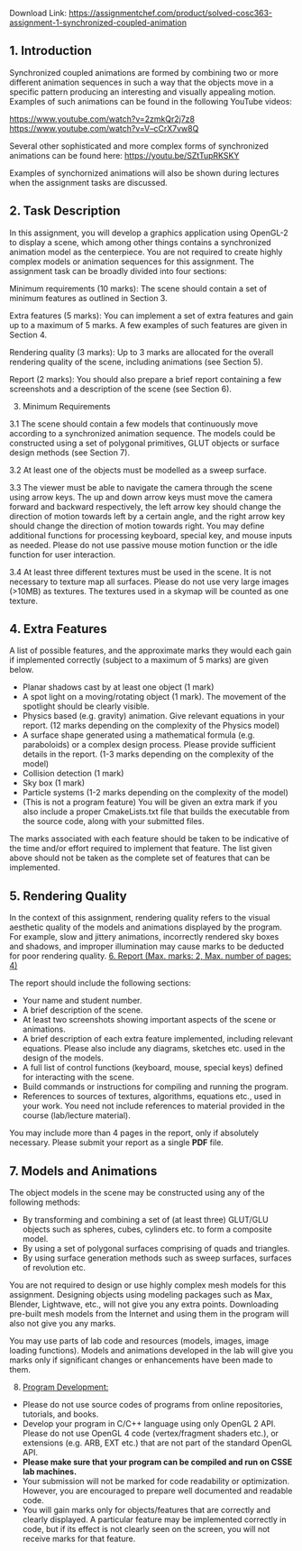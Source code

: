 Download Link: https://assignmentchef.com/product/solved-cosc363-assignment-1-synchronized-coupled-animation
<br>
<h2>1.  Introduction</h2>

Synchronized coupled animations are formed by combining two or more different animation sequences in such a way that the objects move in a specific pattern producing an interesting and visually appealing motion. Examples of such animations can be found in the following YouTube videos:

<a href="https://www.youtube.com/watch?v=2zmkQr2j7z8">https://www.youtube.com/watch?v=2zmkQr2j7z8</a>  <a href="https://www.youtube.com/watch?v=V-cCrX7vw8Q">https://www.youtube.com/watch?v=V</a><a href="https://www.youtube.com/watch?v=V-cCrX7vw8Q">–</a><a href="https://www.youtube.com/watch?v=V-cCrX7vw8Q">cCrX7vw8Q</a>

Several other sophisticated and more complex forms of synchronized animations can be found here: <a href="https://youtu.be/SZtTupRKSKY">https://youtu.be/SZtTupRKSKY</a>

Examples of synchornized animations will also be shown during lectures when the assignment tasks are discussed.

<h2>2.  Task Description</h2>

In this assignment, you will develop a graphics application using OpenGL-2 to display a scene, which among other things contains a synchronized animation model as the centerpiece. You are not required to create highly complex models or animation sequences for this assignment.  The assignment task can be broadly divided into four sections:

Minimum requirements (10 marks):  The scene should contain a set of minimum features as outlined in Section 3.

Extra features (5 marks):  You can implement a set of extra features and gain up to a maximum of 5 marks. A few examples of such features are given in Section 4.

Rendering quality (3 marks):  Up to 3 marks are allocated for the overall rendering quality of the scene, including animations (see Section 5).

Report (2 marks):  You should also prepare a brief report containing a few screenshots and a description of the scene  (see Section 6).

3.  Minimum Requirements

3.1 The scene should contain a few models that continuously move according to a synchronized animation sequence.  The models could be constructed using a set of polygonal primitives, GLUT objects or surface design methods (see Section 7).

3.2  At least one of the objects must be modelled as a sweep surface.

3.3    The viewer must be able to navigate the camera through the scene using arrow keys. The up and down arrow keys must move the camera forward and backward respectively, the left arrow key should change the direction of motion towards left by a certain angle, and the right arrow key should change the direction of motion towards right. You may define additional functions for processing keyboard, special key, and mouse inputs as needed.  Please do not use passive mouse motion function or the idle function for user interaction.

3.4    At least three different textures must be used in the scene. It is not necessary to texture map all surfaces.  Please do not use very large images (&gt;10MB) as textures.  The textures used in a skymap will be counted as one texture.

<h2>4.  Extra Features</h2>

A list of possible features, and the approximate marks they would each gain if implemented correctly (subject to a maximum of 5 marks) are given below.

<ul>

 <li>Planar shadows cast by at least one object (1 mark)</li>

 <li>A spot light on a moving/rotating object (1 mark). The movement of the spotlight should be clearly visible.</li>

 <li>Physics based (e.g. gravity) animation. Give relevant equations in your report. (12 marks depending on the complexity of the Physics model)</li>

 <li>A surface shape generated using a mathematical formula (e.g. paraboloids) or a complex design process. Please provide sufficient details in the report. (1-3 marks depending on the complexity of the model)</li>

 <li>Collision detection (1 mark)</li>

 <li>Sky box (1 mark)</li>

 <li>Particle systems (1-2 marks depending on the complexity of the model)</li>

 <li>(This is not a program feature) You will be given an extra mark if you also include a proper CmakeLists.txt  file that builds the executable from the source code,  along with your submitted files.</li>

</ul>

The marks associated with each feature should be taken to be indicative of the time and/or effort required to implement that feature. The list given above should not be taken as the complete set of features that can be implemented.

<h2>5.  Rendering Quality</h2>

In the context of this assignment, rendering quality refers to the visual aesthetic quality of the models and animations displayed by the program. For example, slow and jittery animations, incorrectly rendered sky boxes and shadows, and improper illumination may cause marks to be deducted for poor rendering quality.  <u>6.  Report (Max. marks: 2,  Max. number of pages: 4)</u>

The report should include the following sections:

<ul>

 <li>Your name and student number.</li>

 <li>A brief description of the scene.</li>

 <li>At least two screenshots showing important aspects of the scene or animations.</li>

 <li>A brief description of each extra feature implemented, including relevant equations. Please also include any diagrams, sketches etc. used in the design of the models.</li>

 <li>A full list of control functions (keyboard, mouse, special keys) defined for interacting with the scene.</li>

 <li>Build commands or instructions for compiling and running the program.</li>

 <li>References to sources of textures, algorithms, equations etc., used in your work. You need not include references to material provided in the course (lab/lecture material).</li>

</ul>

You may include more than 4 pages in the report, only if absolutely necessary. Please submit your report as a single <strong>PDF</strong> file.

<h2>7.  Models and Animations</h2>




The object models in the scene may be constructed using any of the following methods:

<ul>

 <li>By transforming and combining a set of (at least three) GLUT/GLU objects such as spheres, cubes, cylinders etc. to form a composite model.</li>

 <li>By using a set of polygonal surfaces comprising of quads and triangles.</li>

 <li>By using surface generation methods such as sweep surfaces, surfaces of revolution etc.</li>

</ul>

You are not required to design or use highly complex mesh models for this assignment. Designing objects using modeling packages such as Max, Blender, Lightwave, etc., will not give you any extra points.  Downloading pre-built mesh models from the Internet and using them in the program will also not give you any marks.

You may use parts of lab code and resources (models, images, image loading functions).  Models and animations developed in the lab will give you marks only if significant changes or enhancements have been made to them.




<ol start="8">

 <li><u> Program Development:</u></li>

</ol>

<ul>

 <li>Please do not use source codes of programs from online repositories, tutorials, and books.</li>

 <li>Develop your program in C/C++ language using only OpenGL 2 API. Please do not use OpenGL 4 code (vertex/fragment shaders etc.), or extensions (e.g. ARB, EXT etc.) that are not part of the standard OpenGL API.</li>

 <li><strong>Please make sure that your program can be compiled and run on CSSE lab machines. </strong></li>

 <li>Your submission will not be marked for code readability or optimization. However, you are encouraged to prepare well documented and readable code.</li>

 <li>You will gain marks only for objects/features that are correctly and clearly displayed. A particular feature may be implemented correctly in code, but if its effect is not clearly seen on the screen, you will not receive marks for that feature.</li>

</ul>
